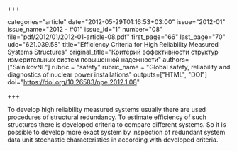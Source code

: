 +++

categories="article"
date="2012-05-29T01:16:53+03:00"
issue="2012-01"
issue_name="2012 - #01"
issue_id="1"
number="08"
file="pdf/2012/01/2012-01-article-08.pdf"
first_page="66"
last_page="70"
udc="621.039.58"
title="Efficiency Criteria for High Reliability Measured Systems Structures"
original_title="Критерий эффективности структур измерительных систем повышенной надежности"
authors=["SalnikovNL"]
rubric = "safety"
rubric_name = "Global safety, reliability and diagnostics of nuclear power installations"
outputs=["HTML", "DOI"]
doi="https://doi.org/10.26583/npe.2012.1.08"

+++

To develop high reliability measured systems usually there are used procedures of structural redundancy. To estimate efficiency of such structures there is developed criteria to compare different systems. So it is possible to develop more exact system by inspection of redundant system data unit stochastic characteristics in according with developed criteria.